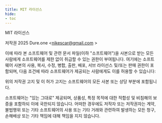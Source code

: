 ```yaml
---
title: MIT 라이선스
hide:
- toc
---
```


MIT 라이선스

저작권 2025 Dure.one <nikescar@gmail.com >

이에 따라 본 소프트웨어 및 관련 문서 파일(이하 "소프트웨어")을 사본으로 받는 모든 사람에게 소프트웨어를 제한 없이 취급할 수 있는 권한이 부여됩니다. 여기에는 소프트웨어 사본의 사용, 복사, 수정, 병합, 출판, 배포, 서브 라이선스 및/또는 판매 권한이 포함되며, 다음 조건에 따라 소프트웨어가 제공되는 사람에게도 이를 허용할 수 있습니다:

위의 저작권 고지 및 이 허가 고지는 소프트웨어의 모든 사본 또는 상당 부분에 포함됩니다.

소프트웨어는 "있는 그대로" 제공되며, 상품성, 특정 목적에 대한 적합성 및 비침해의 보증을 포함하되 이에 국한되지 않습니다. 어떠한 경우에도 저작자 또는 저작권자는 계약, 불법행위 또는 기타 소프트웨어의 사용 또는 기타 거래와 관련하여 발생하는 모든 청구, 손해배상 또는 기타 책임에 대해 책임을 지지 않습니다.